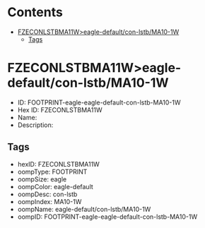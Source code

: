 



Contents
========

* [FZECONLSTBMA11W>eagle-default/con-lstb/MA10-1W](#fzeconlstbma11weagle-defaultcon-lstbma10-1w)
	* [Tags](#tags)

# FZECONLSTBMA11W>eagle-default/con-lstb/MA10-1W

- ID: FOOTPRINT-eagle-eagle-default-con-lstb-MA10-1W
- Hex ID: FZECONLSTBMA11W
- Name: 
- Description: 

## Tags

- hexID: FZECONLSTBMA11W
- oompType: FOOTPRINT
- oompSize: eagle
- oompColor: eagle-default
- oompDesc: con-lstb
- oompIndex: MA10-1W
- oompName: eagle-default/con-lstb/MA10-1W
- oompID: FOOTPRINT-eagle-eagle-default-con-lstb-MA10-1W

